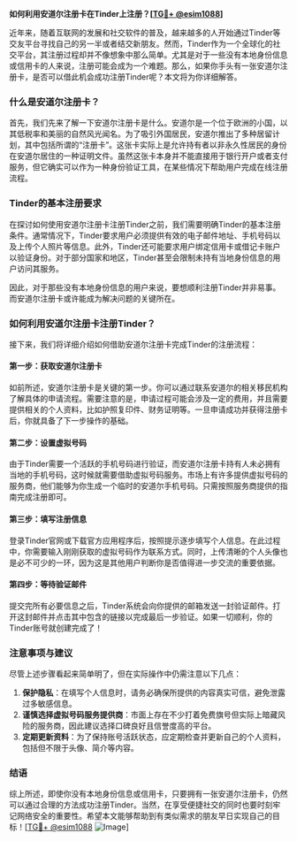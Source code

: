 **如何利用安道尔注册卡在Tinder上注册？[[TG💪+ @esim1088](https://t.me/s/esim1088)]**

近年来，随着互联网的发展和社交软件的普及，越来越多的人开始通过Tinder等交友平台寻找自己的另一半或者结交新朋友。然而，Tinder作为一个全球化的社交平台，其注册过程却并不像想象中那么简单。尤其是对于一些没有本地身份信息或信用卡的人来说，注册可能会成为一个难题。那么，如果你手头有一张安道尔注册卡，是否可以借此机会成功注册Tinder呢？本文将为你详细解答。

### 什么是安道尔注册卡？

首先，我们先来了解一下安道尔注册卡是什么。安道尔是一个位于欧洲的小国，以其低税率和美丽的自然风光闻名。为了吸引外国居民，安道尔推出了多种居留计划，其中包括所谓的“注册卡”。这张卡实际上是允许持有者以非永久性居民的身份在安道尔居住的一种证明文件。虽然这张卡本身并不能直接用于银行开户或者支付服务，但它确实可以作为一种身份验证工具，在某些情况下帮助用户完成在线注册流程。

### Tinder的基本注册要求

在探讨如何使用安道尔注册卡注册Tinder之前，我们需要明确Tinder的基本注册条件。通常情况下，Tinder要求用户必须提供有效的电子邮件地址、手机号码以及上传个人照片等信息。此外，Tinder还可能要求用户绑定信用卡或借记卡账户以验证身份。对于部分国家和地区，Tinder甚至会限制未持有当地身份信息的用户访问其服务。

因此，对于那些没有本地身份信息的用户来说，要想顺利注册Tinder并非易事。而安道尔注册卡或许能成为解决问题的关键所在。

### 如何利用安道尔注册卡注册Tinder？

接下来，我们将详细介绍如何借助安道尔注册卡完成Tinder的注册流程：

#### 第一步：获取安道尔注册卡

如前所述，安道尔注册卡是关键的第一步。你可以通过联系安道尔的相关移民机构了解具体的申请流程。需要注意的是，申请过程可能会涉及一定的费用，并且需要提供相关的个人资料，比如护照复印件、财务证明等。一旦申请成功并获得注册卡后，你就具备了下一步操作的基础。

#### 第二步：设置虚拟号码

由于Tinder需要一个活跃的手机号码进行验证，而安道尔注册卡持有人未必拥有当地的手机号码，这时候就需要借助虚拟号码服务。市场上有许多提供虚拟号码的服务商，他们能够为你生成一个临时的安道尔手机号码。只需按照服务商提供的指南完成注册即可。

#### 第三步：填写注册信息

登录Tinder官网或下载官方应用程序后，按照提示逐步填写个人信息。在此过程中，你需要输入刚刚获取的虚拟号码作为联系方式。同时，上传清晰的个人头像也是必不可少的一环，因为这是其他用户判断你是否值得进一步交流的重要依据。

#### 第四步：等待验证邮件

提交完所有必要信息之后，Tinder系统会向你提供的邮箱发送一封验证邮件。打开这封邮件并点击其中包含的链接以完成最后一步验证。如果一切顺利，你的Tinder账号就创建完成了！

### 注意事项与建议

尽管上述步骤看起来简单明了，但在实际操作中仍需注意以下几点：

1. **保护隐私**：在填写个人信息时，请务必确保所提供的内容真实可信，避免泄露过多敏感信息。
2. **谨慎选择虚拟号码服务提供商**：市面上存在不少打着免费旗号但实际上暗藏风险的服务商，因此建议选择口碑良好且信誉度高的平台。
3. **定期更新资料**：为了保持账号活跃状态，应定期检查并更新自己的个人资料，包括但不限于头像、简介等内容。

### 结语

综上所述，即使你没有本地身份信息或信用卡，只要拥有一张安道尔注册卡，仍然可以通过合理的方法成功注册Tinder。当然，在享受便捷社交的同时也要时刻牢记网络安全的重要性。希望本文能够帮助到有类似需求的朋友早日实现自己的目标！[[TG💪+ @esim1088](https://t.me/s/esim1088) ![Image](https://i.postimg.cc/4NQfJmqS/Snipaste-2025-05-13-00-14-12.png)]